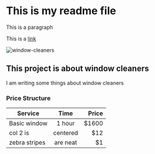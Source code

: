 # This is my readme file 

This is a paragraph

This is a [link](www.facebook.com)

![window-cleaners](https://github.com/AmyB173/gitbasicspractice/assets/148871917/c4181562-26a7-404e-8880-5cf65cc1aeb8)

## This project is about window cleaners

I am writing some things about window cleaners

### Price Structure
| Service       | Time          | Price  |
| ------------- |:-------------:| -----:|
| Basic window  | 1 hour        | $1600 |
| col 2 is      | centered      |   $12 |
| zebra stripes | are neat      |    $1 |
